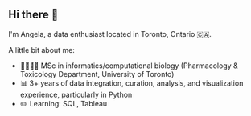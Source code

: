 ## Hi there 👋

<!--
**angelahjkwak/angelahjkwak** is a ✨ _special_ ✨ repository because its `README.md` (this file) appears on your GitHub profile.

Here are some ideas to get you started:

- 🔭 I’m currently working on ...
- 🌱 I’m currently learning ...
- 👯 I’m looking to collaborate on ...
- 🤔 I’m looking for help with ...
- 💬 Ask me about ...
- 📫 How to reach me: ...
- 😄 Pronouns: ...
- ⚡ Fun fact: ...
-->
I'm Angela, a data enthusiast located in Toronto, Ontario 🇨🇦.

A little bit about me:
- 👩🏻‍💻💊 MSc in informatics/computational biology (Pharmacology & Toxicology Department, University of Toronto)
- 📊 3+ years of data integration, curation, analysis, and visualization experience, particularly in Python
- ✏️ Learning: SQL, Tableau


